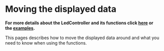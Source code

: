 # Moving the displayed data

**For more details about the LedController and its functions click [here](d9/def/class_led_controller.html) or the [examples](examples.html).**

This pages describes how to move the displayed data around and what you need to know when using the functions.
